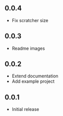 ## 0.0.4

* Fix scratcher size  

## 0.0.3

* Readme images

## 0.0.2

* Extend documentation
* Add example project


## 0.0.1

* Initial release
